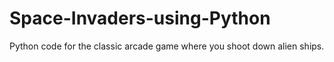 # Space-Invaders-using-Python
Python code for the classic arcade game where you shoot down alien ships.
